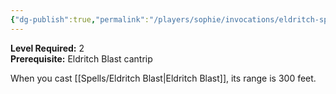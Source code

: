 ```yaml
---
{"dg-publish":true,"permalink":"/players/sophie/invocations/eldritch-spear/","noteIcon":""}
---
```


**Level Required:** 2  
**Prerequisite:** Eldritch Blast cantrip  


When you cast [[Spells/Eldritch Blast\|Eldritch Blast]], its range is 300 feet.